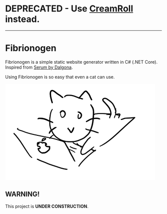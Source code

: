 # DEPRECATED - Use [CreamRoll](https://github.com/phillyai/CreamRoll) instead.

---

# Fibrionogen

Fibrionogen is a simple static website generator written in C# (.NET Core). Inspired from [Serum by Dalgona](https://github.com/Dalgona/Serum).

Using Fibrionogen is so easy that even a cat can use.

![really no joking](/imgs/cat.png)

## WARNING!

This project is **UNDER CONSTRUCTION**.

